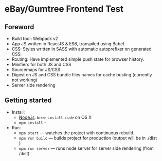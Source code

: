 
# eBay/Gumtree Frontend Test

## Foreword

* Build tool: Webpack v2
* App JS written in ReactJS & ES6, transpiled using Babel.
* CSS: Styles written in SASS with automatic autoprefixer on generated CSS.
* Routing: Have implemented simple push state for browser history.
* Minifiers for both JS and CSS
* Sourcemaps for JS/CSS
* Digest on JS and CSS bundle files names for cache busting (currently not working)
* Server side rendering

## Getting started

* Install:
    * [Node.js](http://nodejs.org): `brew install node` on OS X
    * `npm install` - 
* Run:
    * `npm start` — watches the project with continuous rebuild.
    * `npm run build` — builds project for production (output will be in ./dist )
    * `npm run server` — runs node server for server side rendering (from /dist)
